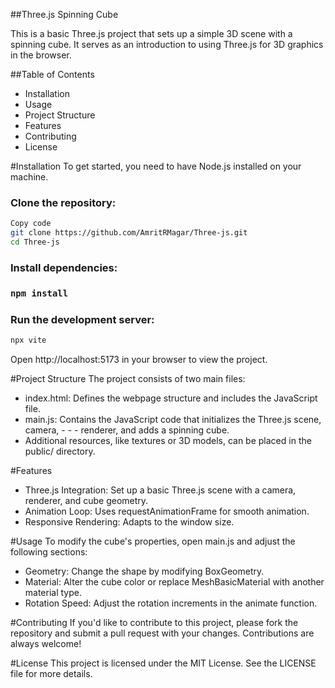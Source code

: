 ##Three.js Spinning Cube

This is a basic Three.js project that sets up a simple 3D scene with a spinning cube. It serves as an introduction to using Three.js for 3D graphics in the browser.

##Table of Contents
- Installation
- Usage
- Project Structure
- Features
- Contributing
- License

#Installation
To get started, you need to have Node.js installed on your machine.

<h3>Clone the repository:</h3>

```bash
Copy code
git clone https://github.com/AmritRMagar/Three-js.git
cd Three-js
```
<h3>Install dependencies:<h3>

```bash
npm install
```
<h3>Run the development server:</h3>

```bash
npx vite
```

Open http://localhost:5173 in your browser to view the project.

#Project Structure
The project consists of two main files:

- index.html: Defines the webpage structure and includes the JavaScript file.
- main.js: Contains the JavaScript code that initializes the Three.js scene, camera, - - - renderer, and adds a spinning cube.
- Additional resources, like textures or 3D models, can be placed in the public/ directory.

#Features
- Three.js Integration: Set up a basic Three.js scene with a camera, renderer, and cube geometry.
- Animation Loop: Uses requestAnimationFrame for smooth animation.
- Responsive Rendering: Adapts to the window size.

#Usage
To modify the cube's properties, open main.js and adjust the following sections:

- Geometry: Change the shape by modifying BoxGeometry.
- Material: Alter the cube color or replace MeshBasicMaterial with another material type.
- Rotation Speed: Adjust the rotation increments in the animate function.

#Contributing
If you'd like to contribute to this project, please fork the repository and submit a pull request with your changes. Contributions are always welcome!

#License
This project is licensed under the MIT License. See the LICENSE file for more details.